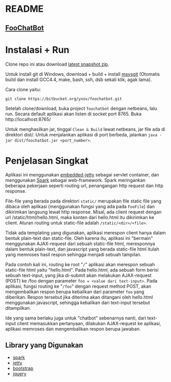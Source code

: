 README
======

## [FooChatBot](https://bitbucket.org/ynov/foochatbot/)

Instalasi + Run
===============

Clone repo ini atau download
[latest snapshot zip][zip].

Untuk install git di Windows, download + build + install [msysgit][msysgit]
(Otomatis build dan install GCC4.4, make, bash, ssh, dsb sekali klik, agak
lama).

Cara clone yaitu:

    git clone https://bitbucket.org/ynov/foochatbot.git

Setelah clone/download, buka project `foochatbot` dengan netbeans, lalu run.
Secara default aplikasi akan listen di socket port 8765. Buka
http://localhost:8765/

Untuk menghasilkan jar, tinggal `Clean & Build` lewat netbeans, jar file ada di
direktori dist/. Untuk menjalankan aplikasi di port berbeda, jalankan `java -jar
dist/foochatbot.jar <port_number>`.

Penjelasan Singkat
==================

Aplikasi ini menggunakan [embedded-jetty][jetty] sebagai servlet container, dan
menggunakan [Spark][spark] sebagai web-framework. Spark meringankan beberapa
pekerjaan seperti routing url, penangangan http request dan http response.

File-file yang berada pada direktori `static/` merupakan file static file yang
dibaca oleh aplikasi (menggunakan fungsi yang ada pada `FooFile`) dan dikirimkan
langsung lewat http response. Misal, ada client request dengan url
/static/html/hello.html, maka konten dari hello.html itu dikirimkan ke client.
Aturan routing untuk static-file adalah `/static/<dir>/<file>`.

Tidak ada templating yang digunakan, aplikasi merespon client hanya dalam bentuk
plain-text dan static-file. Oleh karena itu, aplikasi ini "bermain" menggunakan
AJAX-request dari sebuah static-file html, meresponnya dalam bentuk plain-text,
dan javascript yang berada static-file html itulah yang memroses hasil respon
sehingga menjadi sebuah tampilan.

Pada contoh kali ini, routing ke root "`/`" aplikasi akan merespon sebuah
static-file html yaitu "hello.html". Pada hello.html, ada sebuah form berisi
sebuah text-input, yang jika di-submit akan melakukan AJAX-request (POST) ke /foo
dengan parameter `foo = <value dari text-input>`. Pada aplikasi, fungsi routing
ke "`/foo`" dengan request method POST, akan mengembalikan respon berupa
kebalikan dari parameter `foo` yang diberikan. Respon tersebut jika diterima
akan ditangani oleh hello.html menggunakan javascript, sehingga kebalikan dari
text-input tersebut ditampilkan.

Ide yang sama berlaku juga untuk "chatbot" sebenarnya nanti, dari text-input
client memasukkan pertanyaan, dilakukan AJAX-request ke aplikasi, aplikasi
memroses dan mengembalikan respon berupa jawaban.

Library yang Digunakan
----------------------
-   [spark][spark]
-   [jetty][jetty]
-   [bootstrap][bootstrap]
-   [jquery][jquery]

[msysgit]: http://code.google.com/p/msysgit/downloads/detail?name=msysGit-fullinstall-1.8.0-preview20121022.exe&can=2&q=
[jetty]: http://www.eclipse.org/jetty/
[spark]: http://www.sparkjava.com/
[zip]: https://bitbucket.org/ynov/foochatbot/get/master.zip
[bootstrap]: http://twitter.github.com/bootstrap/
[jquery]: http://jquery.com/
